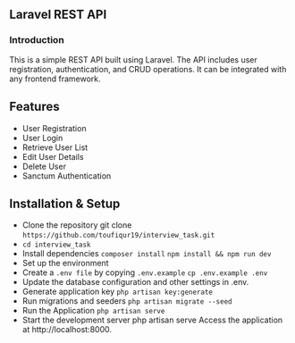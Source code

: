 ## Laravel REST API 

### Introduction

This is a simple REST API built using Laravel. The API includes user registration, authentication, and CRUD operations. It can be integrated with any frontend framework.

## Features

- User Registration
- User Login
- Retrieve User List
- Edit User Details
- Delete User
- Sanctum Authentication

## Installation & Setup
- Clone the repository git clone `https://github.com/toufiqur19/interview_task.git`
- `cd interview_task`
- Install dependencies `composer install`  `npm install && npm run dev`
- Set up the environment
- Create a `.env file` by copying `.env.example` `cp .env.example .env`
- Update the database configuration and other settings in .env.
- Generate application key `php artisan key:generate`
- Run migrations and seeders `php artisan migrate --seed`
- Run the Application `php artisan serve`
- Start the development server php artisan serve Access the application at http://localhost:8000.

